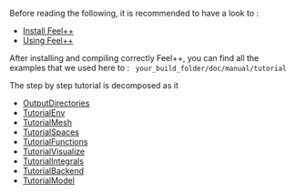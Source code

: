 Before reading the following, it is recommended to have a look to :

- [Install Feel++](http://wkyoshe.gitbooks.io/feelpp-kyoshe/content/GettingStarted/download.html)
- [Using Feel++](http://wkyoshe.gitbooks.io/feelpp-kyoshe/content/GettingStarted/compiling.html)

After installing and compiling correctly Feel++, you can find all the examples that we used here to : ``` your_build_folder/doc/manual/tutorial```

The step by step tutorial is decomposed as it   
- [OutputDirectories](Output_Directories.md)
- [TutorialEnv](01-SettingUpEnvironment.md)
- [TutorialMesh](02-LoadingMesh.md)
- [TutorialSpaces](03-SpaceElements.md)
- [TutorialFunctions](03-UsingExpressions.md)
- [TutorialVisualize](05-VisualizingFunctions.md)
- [TutorialIntegrals](06-ComputingIntegrals.md)
- [TutorialBackend](07-UsingBackend.md)
- [TutorialModel](08-Model.md)

